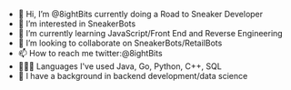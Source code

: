 - 👋 Hi, I’m @8ightBits currently doing a Road to Sneaker Developer
- 👀 I’m interested in SneakerBots
- 🌱 I’m currently learning JavaScript/Front End and Reverse Engineering 
- 💞️ I’m looking to collaborate on SneakerBots/RetailBots
- 📫 How to reach me twitter:@8ightBits 
- 👨🏽‍💻 Languages I've used Java, Go, Python, C++, SQL
- 🧠 I have a background in backend development/data science 

<!---
8ightBits/8ightBits is a ✨ special ✨ repository because its `README.md` (this file) appears on your GitHub profile.
You can click the Preview link to take a look at your changes.
--->
